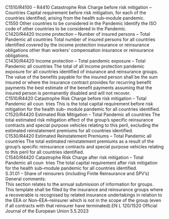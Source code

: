  
C1510/R4100 – 
R4410  Catastrophe Risk Charge 
before risk mitigation – 
Countries  Capital requirement before risk mitigation, for each of the countries identified, 
arising from the health sub–module pandemic.  
C1550  Other countries to be 
considered in the 
Pandemic  Identify the ISO code of other countries to be considered in the Pandemic.  
C1420/R4420  Income protection – 
Number of insured 
persons – Total 
Pandemic all countries  Total number of insured persons for all countries identified covered by the 
income protection insurance or reinsurance obligations other than workers’ 
compensation insurance or reinsurance obligations.  
C1430/R4420  Income protection – 
Total pandemic exposure 
– Total Pandemic all 
countries  The total of all income protection pandemic exposure for all countries identified 
of insurance and reinsurance groups. 
The value of the benefits payable for the insured person shall be the sum insured 
or where the insurance contract provides for recurring benefit payments the best 
estimate of the benefit payments assuming that the insured person is permanently 
disabled and will not recover.  
C1510/R4420  Catastrophe Risk Charge 
before risk mitigation – 
Total Pandemic all coun ­
tries  This is the total capital requirement before risk mitigation for the health sub– 
module pandemic for all countries identified.  
C1520/R4420  Estimated Risk Mitigation 
– Total Pandemic all 
countries  The total estimated risk mitigation effect of the group’s specific reinsurance 
contracts and special purpose vehicles relating to this peril, excluding the 
estimated reinstatement premiums for all countries identified.  
C1530/R4420  Estimated Reinstatement 
Premiums – Total 
Pandemic all countries  The total estimated reinstatement premiums as a result of the group’s specific 
reinsurance contracts and special purpose vehicles relating to this peril for all 
countries identified.  
C1540/R4420  Catastrophe Risk Charge 
after risk mitigation – 
Total Pandemic all coun ­
tries  The total capital requirement after risk mitigation for the health sub–module 
pandemic for all countries identified.  
S.31.01 – Share of reinsurers (including Finite Reinsurance and SPV’s)  
General comments:  
This section relates to the annual submission of information for groups.  
This template shall be filled by the insurance and reinsurance groups where a recoverable is recognised by related 
insurance undertakings in relation to the EEA or Non–EEA–reinsurer which is not in the scope of the group (even if all 
contracts with that reinsurer have terminated).EN  L 120/1520 Official Journal of the European Union 5.5.2023